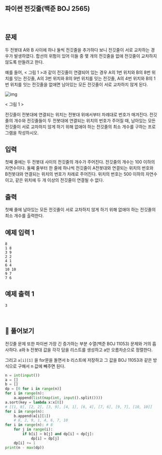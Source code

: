 ## 파이썬 전깃줄(백준 BOJ 2565)

<br>

## 문제

두 전봇대 A와 B 사이에 하나 둘씩 전깃줄을 추가하다 보니 전깃줄이 서로 교차하는 경우가 발생하였다. 합선의 위험이 있어 이들 중 몇 개의 전깃줄을 없애 전깃줄이 교차하지 않도록 만들려고 한다.

예를 들어, < 그림 1 >과 같이 전깃줄이 연결되어 있는 경우 A의 1번 위치와 B의 8번 위치를 잇는 전깃줄, A의 3번 위치와 B의 9번 위치를 잇는 전깃줄, A의 4번 위치와 B의 1번 위치를 잇는 전깃줄을 없애면 남아있는 모든 전깃줄이 서로 교차하지 않게 된다.

![img](https://upload.acmicpc.net/d90221dd-eb80-419f-bdfb-5dd4ebac23af/-/preview/)

< 그림 1 >

전깃줄이 전봇대에 연결되는 위치는 전봇대 위에서부터 차례대로 번호가 매겨진다. 전깃줄의 개수와 전깃줄들이 두 전봇대에 연결되는 위치의 번호가 주어질 때, 남아있는 모든 전깃줄이 서로 교차하지 않게 하기 위해 없애야 하는 전깃줄의 최소 개수를 구하는 프로그램을 작성하시오.

## 입력

첫째 줄에는 두 전봇대 사이의 전깃줄의 개수가 주어진다. 전깃줄의 개수는 100 이하의 자연수이다. 둘째 줄부터 한 줄에 하나씩 전깃줄이 A전봇대와 연결되는 위치의 번호와 B전봇대와 연결되는 위치의 번호가 차례로 주어진다. 위치의 번호는 500 이하의 자연수이고, 같은 위치에 두 개 이상의 전깃줄이 연결될 수 없다.

## 출력

첫째 줄에 남아있는 모든 전깃줄이 서로 교차하지 않게 하기 위해 없애야 하는 전깃줄의 최소 개수를 출력한다.

## 예제 입력 1 

```
8
1 8
3 9
2 2
4 1
6 4
10 10
9 7
7 6
```

## 예제 출력 1 

```
3
```

<br>

## 📝 풀어보기

전깃줄 문제 또한 파이썬 가장 긴 증가하는 부분 수열(백준 BOJ 11053) 문제와 거의 흡사하다. a와 b 전봇대 값을 각각 담을 리스트를 생성하고 a만 오름차순으로 정렬한다.

그리고 `a[i][1]` 을  for문을 돌면서 b 리스트에 저장하고 그 값을 BOJ 11053과 같은 방식으로 구해서 n 값에 빼주면 된다.

``` python
n = int(input())
a = []
b = []
dp = [0 for i in range(n)]
for i in range(n):
    a.append(list(map(int, input().split())))
a.sort(key = lambda x:x[0])
# [[1, 8], [2, 2], [3, 9], [4, 1], [6, 4], [7, 6], [9, 7], [10, 10]]
for i in range(n):
    b.append(a[i][1])
    # 8, 2, 9, 1, 4, 6, 7, 10
for i in range(n): # 8
    for j in range(i): 
        if b[i] > b[j] and dp[i] < dp[j]:
            dp[i] = dp[j]
    dp[i] += 1
print(n - max(dp))
```

